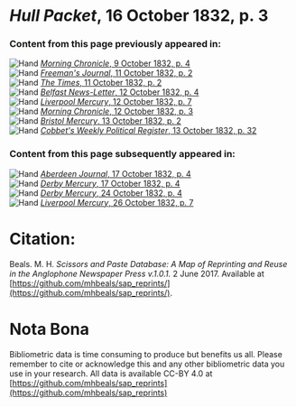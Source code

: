 # *Hull Packet*, 16 October 1832, p. 3  
  
### Content from this page previously appeared in:  
![Hand](http://scissorsandpaste.net/wp-content/uploads/2017/06/smallhandpointer.png) [*Morning Chronicle*, 9 October 1832, p. 4](https://mhbeals.github.io/sap_html/Morning-Chronicle/Morning-Chronicle-9-October-1832-p-4)  
![Hand](http://scissorsandpaste.net/wp-content/uploads/2017/06/smallhandpointer.png) [*Freeman's Journal*, 11 October 1832, p. 2](https://mhbeals.github.io/sap_html/Freeman's-Journal/Freeman's-Journal-11-October-1832-p-2)  
![Hand](http://scissorsandpaste.net/wp-content/uploads/2017/06/smallhandpointer.png) [*The Times*, 11 October 1832, p. 2](https://mhbeals.github.io/sap_html/The-Times/The-Times-11-October-1832-p-2)  
![Hand](http://scissorsandpaste.net/wp-content/uploads/2017/06/smallhandpointer.png) [*Belfast News-Letter*, 12 October 1832, p. 4](https://mhbeals.github.io/sap_html/Belfast-News-Letter/Belfast-News-Letter-12-October-1832-p-4)  
![Hand](http://scissorsandpaste.net/wp-content/uploads/2017/06/smallhandpointer.png) [*Liverpool Mercury*, 12 October 1832, p. 7](https://mhbeals.github.io/sap_html/Liverpool-Mercury/Liverpool-Mercury-12-October-1832-p-7)  
![Hand](http://scissorsandpaste.net/wp-content/uploads/2017/06/smallhandpointer.png) [*Morning Chronicle*, 12 October 1832, p. 3](https://mhbeals.github.io/sap_html/Morning-Chronicle/Morning-Chronicle-12-October-1832-p-3)  
![Hand](http://scissorsandpaste.net/wp-content/uploads/2017/06/smallhandpointer.png) [*Bristol Mercury*, 13 October 1832, p. 2](https://mhbeals.github.io/sap_html/Bristol-Mercury/Bristol-Mercury-13-October-1832-p-2)  
![Hand](http://scissorsandpaste.net/wp-content/uploads/2017/06/smallhandpointer.png) [*Cobbet's Weekly Political Register*, 13 October 1832, p. 32](https://mhbeals.github.io/sap_html/Cobbet's-Weekly-Political-Register/Cobbet's-Weekly-Political-Register-13-October-1832-p-32)  
  
### Content from this page subsequently appeared in:  
![Hand](http://scissorsandpaste.net/wp-content/uploads/2017/06/smallhandpointer.png) [*Aberdeen Journal*, 17 October 1832, p. 4](https://mhbeals.github.io/sap_html/Aberdeen-Journal/Aberdeen-Journal-17-October-1832-p-4)  
![Hand](http://scissorsandpaste.net/wp-content/uploads/2017/06/smallhandpointer.png) [*Derby Mercury*, 17 October 1832, p. 4](https://mhbeals.github.io/sap_html/Derby-Mercury/Derby-Mercury-17-October-1832-p-4)  
![Hand](http://scissorsandpaste.net/wp-content/uploads/2017/06/smallhandpointer.png) [*Derby Mercury*, 24 October 1832, p. 4](https://mhbeals.github.io/sap_html/Derby-Mercury/Derby-Mercury-24-October-1832-p-4)  
![Hand](http://scissorsandpaste.net/wp-content/uploads/2017/06/smallhandpointer.png) [*Liverpool Mercury*, 26 October 1832, p. 7](https://mhbeals.github.io/sap_html/Liverpool-Mercury/Liverpool-Mercury-26-October-1832-p-7)  


# Citation: 

Beals. M. H. *Scissors and Paste Database: A Map of Reprinting and Reuse in the Anglophone Newspaper Press v.1.0.1.* 2 June 2017. Available at [https://github.com/mhbeals/sap_reprints/](https://github.com/mhbeals/sap_reprints/). 

# Nota Bona

Bibliometric data is time consuming to produce but benefits us all. Please remember to cite or acknowledge this and any other bibliometric data you use in your research. All data is available CC-BY 4.0 at [https://github.com/mhbeals/sap_reprints](https://github.com/mhbeals/sap_reprints)